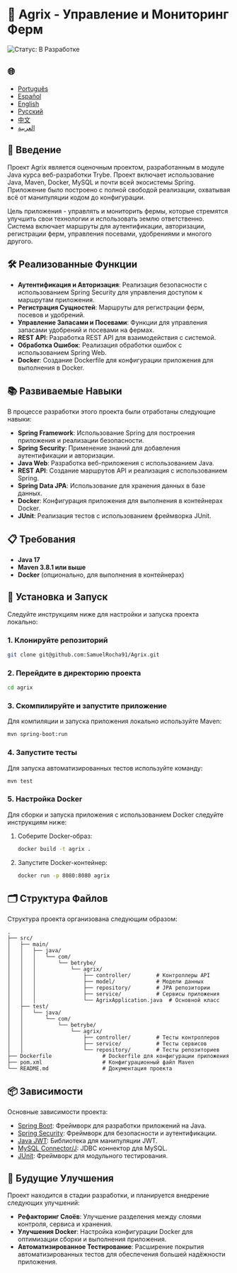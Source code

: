 # 🌱 Agrix - Управление и Мониторинг Ферм

![Статус: В Разработке](https://img.shields.io/badge/status-in%20development-yellow)

<h2>🌐</h2>
<ul>
  <li><a href="https://github.com/SamuelRocha91/Agrix" target="_blank">Português</a></li>
  <li><a href="https://github.com/SamuelRocha91/Agrix/blob/main/README_es.md" target="_blank">Español</a></li>
  <li><a href="https://github.com/SamuelRocha91/Agrix/blob/main/README_en.md" target="_blank">English</a></li>
  <li><a href="https://github.com/SamuelRocha91/Agrix/blob/main/README_ru.md" target="_blank">Русский</a></li>
  <li><a href="https://github.com/SamuelRocha91/Agrix/blob/main/README_ch.md" target="_blank">中文</a></li>
  <li><a href="https://github.com/SamuelRocha91/Agrix/blob/main/README_ar.md" target="_blank">العربية</a></li>
</ul>

## 📜 Введение

Проект Agrix является оценочным проектом, разработанным в модуле Java курса веб-разработки Trybe. Проект включает использование Java, Maven, Docker, MySQL и почти всей экосистемы Spring. Приложение было построено с полной свободой реализации, охватывая всё от манипуляции кодом до конфигурации.

Цель приложения - управлять и мониторить фермы, которые стремятся улучшить свои технологии и использовать землю ответственно. Система включает маршруты для аутентификации, авторизации, регистрации ферм, управления посевами, удобрениями и многого другого.

## 🛠️ Реализованные Функции

- **Аутентификация и Авторизация**: Реализация безопасности с использованием Spring Security для управления доступом к маршрутам приложения.
- **Регистрация Сущностей**: Маршруты для регистрации ферм, посевов и удобрений.
- **Управление Запасами и Посевами**: Функции для управления запасами удобрений и посевами на фермах.
- **REST API**: Разработка REST API для взаимодействия с системой.
- **Обработка Ошибок**: Реализация обработки ошибок с использованием Spring Web.
- **Docker**: Создание Dockerfile для конфигурации приложения для выполнения в Docker.

## 📚 Развиваемые Навыки

В процессе разработки этого проекта были отработаны следующие навыки:

- **Spring Framework**: Использование Spring для построения приложения и реализации безопасности.
- **Spring Security**: Применение знаний для добавления аутентификации и авторизации.
- **Java Web**: Разработка веб-приложения с использованием Java.
- **REST API**: Создание маршрутов API и реализация с использованием Spring.
- **Spring Data JPA**: Использование для хранения данных в базе данных.
- **Docker**: Конфигурация приложения для выполнения в контейнерах Docker.
- **JUnit**: Реализация тестов с использованием фреймворка JUnit.

## 📋 Требования

- **Java 17**
- **Maven 3.8.1 или выше**
- **Docker** (опционально, для выполнения в контейнерах)

## 🔧 Установка и Запуск

Следуйте инструкциям ниже для настройки и запуска проекта локально:

### 1. Клонируйте репозиторий

```bash
git clone git@github.com:SamuelRocha91/Agrix.git
```

### 2. Перейдите в директорию проекта

```bash
cd agrix
```

### 3. Скомпилируйте и запустите приложение

Для компиляции и запуска приложения локально используйте Maven:

```bash
mvn spring-boot:run
```

### 4. Запустите тесты

Для запуска автоматизированных тестов используйте команду:

```bash
mvn test
```

### 5. Настройка Docker

Для сборки и запуска приложения с использованием Docker следуйте инструкциям ниже:

1. Соберите Docker-образ:

   ```bash
   docker build -t agrix .
   ```

2. Запустите Docker-контейнер:

   ```bash
   docker run -p 8080:8080 agrix
   ```

## 🗂️ Структура Файлов

Структура проекта организована следующим образом:

```
.
├── src/
│   ├── main/
│   │   ├── java/
│   │   │   └── com/
│   │   │       └── betrybe/
│   │   │           └── agrix/
│   │   │               ├── controller/        # Контроллеры API
│   │   │               ├── model/             # Модели данных
│   │   │               ├── repository/        # JPA репозитории
│   │   │               ├── service/           # Сервисы приложения
│   │   │               └── AgrixApplication.java  # Основной класс
│   ├── test/
│   │   └── java/
│   │       └── com/
│   │           └── betrybe/
│   │               └── agrix/
│   │                   ├── controller/        # Тесты контроллеров
│   │                   ├── service/           # Тесты сервисов
│   │                   └── repository/        # Тесты репозиториев
├── Dockerfile                # Dockerfile для конфигурации приложения
├── pom.xml                   # Конфигурационный файл Maven
└── README.md                 # Документация проекта
```

## 📦 Зависимости

Основные зависимости проекта:

- [Spring Boot](https://spring.io/projects/spring-boot): Фреймворк для разработки приложений на Java.
- [Spring Security](https://spring.io/projects/spring-security): Фреймворк для безопасности и аутентификации.
- [Java JWT](https://github.com/auth0/java-jwt): Библиотека для манипуляции JWT.
- [MySQL Connector/J](https://dev.mysql.com/downloads/connector/j/): JDBC коннектор для MySQL.
- [JUnit](https://junit.org/junit5/): Фреймворк для модульного тестирования.

## 🚀 Будущие Улучшения

Проект находится в стадии разработки, и планируется внедрение следующих улучшений:

- **Рефакторинг Слоёв**: Улучшение разделения между слоями контроля, сервиса и хранения.
- **Улучшения Docker**: Настройка конфигурации Docker для оптимизации сборки и выполнения приложения.
- **Автоматизированное Тестирование**: Расширение покрытия автоматизированных тестов для обеспечения большей надёжности приложения.
